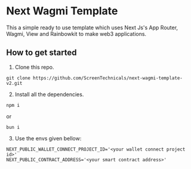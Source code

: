# Next Wagmi Template
This a simple ready to use template which uses Next Js's App Router, Wagmi, View and Rainbowkit to make web3 applications.

## How to get started
1. Clone this repo.
```
git clone https://github.com/ScreenTechnicals/next-wagmi-template-v2.git
```

2. Install all the dependencies.
```
npm i
```
or
```
bun i
```

3. Use the envs given bellow:
```
NEXT_PUBLIC_WALLET_CONNECT_PROJECT_ID='<your wallet connect project id>'
NEXT_PUBLIC_CONTRACT_ADDRESS='<your smart contract address>'
```

